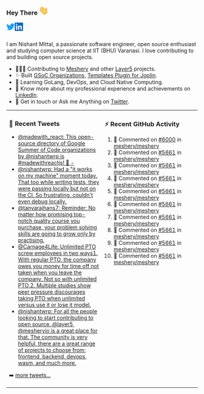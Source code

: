 ### Hey There <img src="./assets/wave.gif" width="25px">
<a href="http://urls.nishantwrp.com/github-to-twitter" target="_blank">
  <img align="left" alt="Nishant's Twitter" width="22px" src="./assets/twitter.svg" />
</a>
<a href="http://urls.nishantwrp.com/github-to-linkedin" target="_blank">
  <img align="left" alt="Nishant's LinkedIn" width="22px" src="./assets/linkedin.svg" />
</a>
<a href="http://urls.nishantwrp.com/github-to-site" target="_blank">
  <img align="left" alt="Nishant's Site" width="22px" src="./assets/globe.svg" />
</a>
<br /><br />

I am Nishant Mittal, a passionate software engineer, open source enthusiast and studying computer science at IIT (BHU) Varanasi. I love contributing to and building open source projects.

- 👨🏽‍💻 Contributing to [Meshery](https://meshery.io/) and other [Layer5](https://layer5.io/) projects.
- ✨ Built [GSoC Organizations](https://www.gsocorganizations.dev/), [Templates Plugin for Joplin](https://github.com/joplin/plugin-templates).
- 🌱 Learning GoLang, DevOps, and Cloud Native Computing.
- 🚀 Know more about my professional experience and achievements on [LinkedIn](http://urls.nishantwrp.com/github-to-linkedin).
- 💬 Get in touch or Ask me Anything on [Twitter](http://urls.nishantwrp.com/github-to-twitter).

<table><tr>
<td valign="top" width="50%">

### 📱 Recent Tweets
<!-- TWITTER:START -->
- [@madewith_react: This open-source directory of Google Summer of Code organizations by @nishantwrp is #madewithreactjs! 🙌 -](https://rss.app/articles/cb4e791f6f6d729c074351566bd3a7c508111d6e123eb6e4d5eb9312ba9462c6e10bea4f2d899a2db0bd6b78da100b9468d661e6c31b72108d3dc16a87)
- [@nishantwrp: Had a &quot;it works on my machine&quot; moment today. That too while writing tests, they were passing locally but not on the CI. So frustrating, couldn&#39;t even debug locally.](https://rss.app/articles/cb4e791f6f6d729c074351566bd3a7c508111d6e1136a1e9c3ec930d979628d4f61eb1492ac7df6df6a6687dd711099b66d368e1ca107d1c83)
- [@tanyarajhans7: Reminder: No matter how promising top-notch quality course you purchase, your problem solving skills are going to grow only by practising.](https://rss.app/articles/cb4e791f6f6d729c074351566bd3a7c508111d6e0b3ebcf8c3f086108d8769d4b550b648389c9b2beca36f78de11099a62d76ce7c51179128c3cc466)
- [@Carnage4Life: Unlimited PTO screw employees in two ways1. With regular PTO, the company owes you money for time off not taken when you leave the company. Not so with unlimited PTO.2. Multiple studies show peer pressure discourages taking PTO when unlimited versus use it or lose it model.](https://rss.app/articles/cb4e791f6f6d729c074351566bd3a7c508111d6e3c3ea0efc3e5824ea98f61c2ad0cb15d2d9d9d77f2a76f7cdc16079b66d76ae5c5147a168f3ac3)
- [@nishantwrp: For all the people looking to start contributing to open source. @layer5, @mesheryio is a great place for that. The community is very helpful, there are a great range of projects to choose from; frontend, backend, devops, wasm, and much more.](https://rss.app/articles/cb4e791f6f6d729c074351566bd3a7c508111d6e1136a1e9c3ec930d979628d4f61eb1492ac7df6df6a26d74de110b9365d56ae9c71b7c138d)
<!-- TWITTER:END -->
➡️ [more tweets...](http://urls.nishantwrp.com/github-to-twitter)

</td>
<td valign="top" width="50%">

### ⚡ Recent GitHub Activity
<!--RECENT_ACTIVITY:start-->
1. 💬 Commented on [#6000](https://github.com/meshery/meshery/issues/6000#issuecomment-1208522988) in [meshery/meshery](https://github.com/meshery/meshery)
2. 💬 Commented on [#5661](https://github.com/meshery/meshery/pull/5661#discussion_r940163913) in [meshery/meshery](https://github.com/meshery/meshery)
3. 💬 Commented on [#5661](https://github.com/meshery/meshery/pull/5661#discussion_r940169070) in [meshery/meshery](https://github.com/meshery/meshery)
4. 💬 Commented on [#5661](https://github.com/meshery/meshery/pull/5661#discussion_r940132301) in [meshery/meshery](https://github.com/meshery/meshery)
5. 💬 Commented on [#5661](https://github.com/meshery/meshery/pull/5661#discussion_r940167855) in [meshery/meshery](https://github.com/meshery/meshery)
6. 💬 Commented on [#5661](https://github.com/meshery/meshery/pull/5661#discussion_r940165054) in [meshery/meshery](https://github.com/meshery/meshery)
7. 💬 Commented on [#5661](https://github.com/meshery/meshery/pull/5661#discussion_r940166119) in [meshery/meshery](https://github.com/meshery/meshery)
8. 💬 Commented on [#5661](https://github.com/meshery/meshery/pull/5661#discussion_r940157347) in [meshery/meshery](https://github.com/meshery/meshery)
9. 💬 Commented on [#5661](https://github.com/meshery/meshery/pull/5661#discussion_r940156720) in [meshery/meshery](https://github.com/meshery/meshery)
10. 💬 Commented on [#5661](https://github.com/meshery/meshery/pull/5661#discussion_r940165728) in [meshery/meshery](https://github.com/meshery/meshery)
<!--RECENT_ACTIVITY:end-->

</td>
</tr></table>
